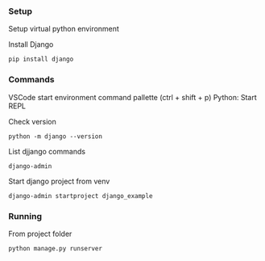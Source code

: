 ### Setup

Setup virtual python environment

Install Django
```
pip install django
```

### Commands

VSCode start environment
	command pallette (ctrl + shift + p)
	Python: Start REPL

Check version
```
python -m django --version
```

List djjango commands
```
django-admin
```

Start django project from venv
```
django-admin startproject django_example
```

### Running

From project folder

```
python manage.py runserver
```